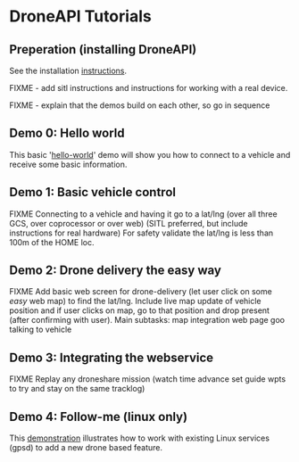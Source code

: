 

# DroneAPI Tutorials

## Preperation (installing DroneAPI)

See the installation [instructions](documentation/install.md).

FIXME - add sitl instructions and instructions for working with a real device.

FIXME - explain that the demos build on each other, so go in sequence

## Demo 0: Hello world

This basic '[hello-world](documentation/hello-world-demo.md)' demo will show you how to connect to a vehicle and receive some basic information.

## Demo 1: Basic vehicle control

FIXME Connecting to a vehicle and having it go to a lat/lng (over all three GCS, over coprocessor or over web) (SITL preferred, but include instructions for real hardware)  For safety validate the lat/lng is less than 100m of the HOME loc.

## Demo 2: Drone delivery the easy way

FIXME Add basic web screen for drone-delivery (let user click on some _easy_ web map) to find the lat/lng.  Include live map update of vehicle position and if user clicks on map, go to that position and drop present (after confirming with user). Main subtasks:
 map integration
 web page goo
 talking to vehicle

## Demo 3: Integrating the webservice

FIXME Replay any droneshare mission (watch time advance set guide wpts to try and stay on the same tracklog)

## Demo 4: Follow-me (linux only)

This [demonstration](documentation/follow-me-demo.md) illustrates how to work with existing Linux services (gpsd) to add a new drone based feature.